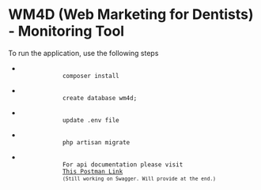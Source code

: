 <h1>
	WM4D (Web Marketing for Dentists) - Monitoring Tool
</h1>

To run the application, use the following steps

<ul>
	<li>
		<code>
			composer install
		</code>
	</li>
	<li>
		<code>
			create database wm4d;
		</code>
	</li>
	<li>
		<code>
			update .env file
		</code>
	</li>
	<li>
		<code>
			php artisan migrate
		</code>
	</li>
	<li>
		<code>
			For api documentation please visit
			<a href="https://www.getpostman.com/collections/dc9af35df8ab3e851793" title="">This Postman Link</a>
			<small>(Still working on Swagger. Will provide at the end.)</small>
		</code>
	</li>
</ul>
